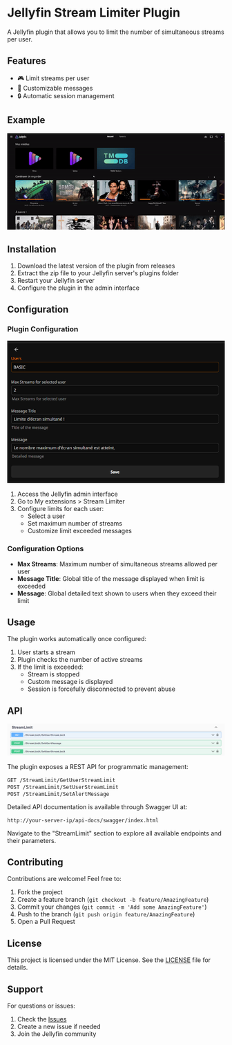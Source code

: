 # Jellyfin Stream Limiter Plugin

A Jellyfin plugin that allows you to limit the number of simultaneous streams per user.

## Features

- 🎮 Limit streams per user
- 📝 Customizable messages
- 🔒 Automatic session management


## Example

![Example](Readme-data/Example.gif)


## Installation

1. Download the latest version of the plugin from releases
2. Extract the zip file to your Jellyfin server's plugins folder
3. Restart your Jellyfin server
4. Configure the plugin in the admin interface

## Configuration

### Plugin Configuration

![Plugin Configuration](Readme-data/Config.png)

1. Access the Jellyfin admin interface
2. Go to My extensions > Stream Limiter
3. Configure limits for each user:
   - Select a user
   - Set maximum number of streams
   - Customize limit exceeded messages

### Configuration Options

- **Max Streams**: Maximum number of simultaneous streams allowed per user
- **Message Title**: Global title of the message displayed when limit is exceeded
- **Message**: Global detailed text shown to users when they exceed their limit

## Usage

The plugin works automatically once configured:

1. User starts a stream
2. Plugin checks the number of active streams
3. If the limit is exceeded:
   - Stream is stopped
   - Custom message is displayed
   - Session is forcefully disconnected to prevent abuse

## API

![API](Readme-data/API.png)

The plugin exposes a REST API for programmatic management:

```http
GET /StreamLimit/GetUserStreamLimit
POST /StreamLimit/SetUserStreamLimit
POST /StreamLimit/SetAlertMessage
```

Detailed API documentation is available through Swagger UI at:
```
http://your-server-ip/api-docs/swagger/index.html
```
Navigate to the "StreamLimit" section to explore all available endpoints and their parameters.

## Contributing

Contributions are welcome! Feel free to:

1. Fork the project
2. Create a feature branch (`git checkout -b feature/AmazingFeature`)
3. Commit your changes (`git commit -m 'Add some AmazingFeature'`)
4. Push to the branch (`git push origin feature/AmazingFeature`)
5. Open a Pull Request

## License

This project is licensed under the MIT License. See the [LICENSE](LICENSE) file for details.

## Support

For questions or issues:
1. Check the [Issues](../../issues)
2. Create a new issue if needed
3. Join the Jellyfin community 